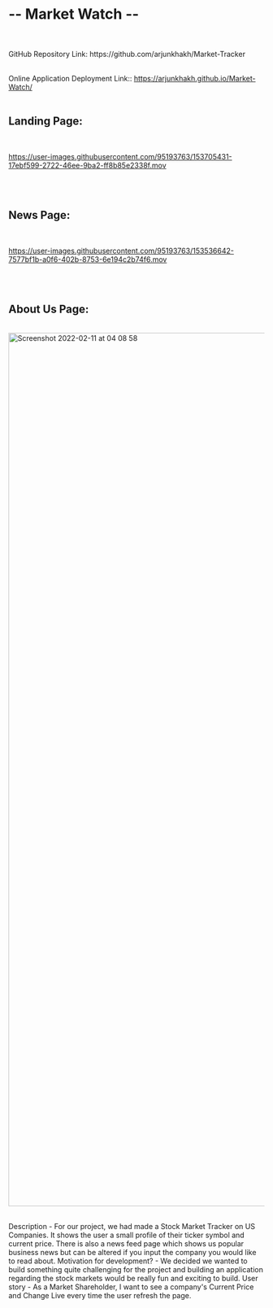 <h1>-- Market Watch --</h1>  
<br>
<br>
GitHub Repository Link: https://github.com/arjunkhakh/Market-Tracker
<br>
<br>

Online Application Deployment Link:: https://arjunkhakh.github.io/Market-Watch/
<br>
<br>

<h2>Landing Page:</h2>
<br>

https://user-images.githubusercontent.com/95193763/153705431-17ebf599-2722-46ee-9ba2-ff8b85e2338f.mov



<br>
<br>

<h2>News Page:</h2>
<br>

https://user-images.githubusercontent.com/95193763/153536642-7577bf1b-a0f6-402b-8753-6e194c2b74f6.mov


<br>
<br>
<h2>About Us Page:</h2>    
<br>

<img width="1718" alt="Screenshot 2022-02-11 at 04 08 58" src="https://user-images.githubusercontent.com/95193763/153536787-e4a75e97-4ec7-47f4-9074-fdb4add8c330.png">

<br>
<br>

Description - For our project, we had made a Stock Market Tracker on US Companies. It shows the user a small profile of their ticker symbol and current price. There is also a news feed page which shows us popular business news but can be altered if you input the company you would like to read about.
Motivation for development? - We decided we wanted to build something quite challenging for the project and building an application regarding the stock markets would be really fun and exciting to build.
User story - As a Market Shareholder, I want to see a company's Current Price and Change Live every time the user refresh the page.

<br>
<br>
<br>
<br>



